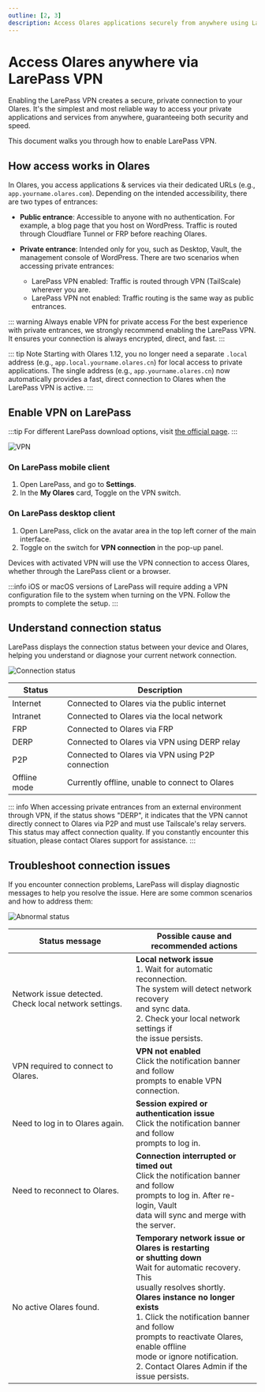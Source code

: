 ```yaml
---
outline: [2, 3]
description: Access Olares applications securely from anywhere using LarePass VPN. Learn about VPN setup and troubleshooting in LarePass.
---
```


# Access Olares anywhere via LarePass VPN

Enabling the LarePass VPN creates a secure, private connection to your Olares. It's the simplest and most reliable way to access your private applications and services from anywhere, guaranteeing both security and speed.

This document walks you through how to enable LarePass VPN.

## How access works in Olares

In Olares, you access applications & services via their dedicated URLs (e.g., `app.yourname.olares.com`). Depending on the intended accessibility, there are two types of entrances:

- **Public entrance**: Accessible to anyone with no authentication. For example, a blog page that you host on WordPress. Traffic is routed through Cloudflare Tunnel or FRP before reaching Olares.
- **Private entrance**: Intended only for you, such as Desktop, Vault, the management console of WordPress. There are two scenarios when accessing private entrances:

  - LarePass VPN enabled: Traffic is routed through VPN (TailScale) wherever you are.
  - LarePass VPN not enabled: Traffic routing is the same way as public entrances.   

::: warning Always enable VPN for private access
For the best experience with private entrances, we strongly recommend enabling the LarePass VPN. It ensures your connection is always encrypted, direct, and fast. 
:::

::: tip Note
Starting with Olares 1.12, you no longer need a separate `.local` address (e.g., `app.local.yourname.olares.cn`) for local access to private applications. The single address (e.g., `app.yourname.olares.cn`) now automatically provides a fast, direct connection to Olares when the LarePass VPN is active.
:::

## Enable VPN on LarePass

:::tip
For different LarePass download options, visit [the official page](https://olares.com/larepass).
:::

![VPN](/images/manual/larepass/vpn.jpg)

### On LarePass mobile client
1. Open LarePass, and go to **Settings**.
2. In the **My Olares** card, Toggle on the VPN switch.

### On LarePass desktop client
1. Open LarePass, click on the avatar area in the top left corner of the main interface.
2. Toggle on the switch for **VPN connection** in the pop-up panel.

Devices with activated VPN will use the VPN connection to access Olares, whether through the LarePass client or a browser.

:::info
iOS or macOS versions of LarePass will require adding a VPN configuration file to the system when turning on the VPN. Follow the prompts to complete the setup.
:::

## Understand connection status
LarePass displays the connection status between your device and Olares, helping you understand or diagnose your current network connection.

![Connection status](/images/manual/larepass/connection-status.jpg)

| Status       | Description                                      |
|--------------|--------------------------------------------------|
| Internet     | Connected to Olares via the public internet      |
| Intranet     | Connected to Olares via the local network        |
| FRP          | Connected to Olares via FRP                      |
| DERP         | Connected to Olares via VPN using DERP relay     |
| P2P          | Connected to Olares via VPN using P2P connection |
| Offline mode | Currently offline, unable to connect to Olares   |

::: info
When accessing private entrances from an external environment through VPN, if the status shows "DERP", it indicates that the VPN cannot directly connect to Olares via P2P and must use Tailscale's relay servers. This status may affect connection quality. If you constantly encounter this situation, please contact Olares support for assistance.
:::

## Troubleshoot connection issues
If you encounter connection problems, LarePass will display diagnostic messages to help you resolve the issue. Here are some common scenarios and how to address them:

![Abnormal status](/images/manual/larepass/abnormal_state.png)

| Status message                                        | Possible cause and recommended actions                                                                                                                                                                                                                                                                                                                                            |
|-------------------------------------------------------|-----------------------------------------------------------------------------------------------------------------------------------------------------------------------------------------------------------------------------------------------------------------------------------------------------------------------------------------------------------------------------------|
| Network issue detected. Check local network settings. | **Local network issue** <br> 1. Wait for automatic reconnection. <br/>The system will detect network recovery <br/>and sync data.<br/> 2. Check your local network settings if <br/>the issue persists.                                                                                                                                                                           |
| VPN required to connect to Olares.                    | **VPN not enabled** <br> Click the notification banner and follow <br/>prompts to enable VPN connection.                                                                                                                                                                                                                                                                        |
| Need to log in to Olares again.                       | **Session expired or authentication issue** <br> Click the notification banner and follow<br/> prompts to log in.                                                                                                                                                                                                                                                                 |
| Need to reconnect to Olares.                          | **Connection interrupted or timed out** <br> Click the notification banner and follow<br/> prompts to log in. After re-login, Vault <br/>data will sync and merge with the server.                                                                                                                                                                                                |
| No active Olares found.                               | **Temporary network issue or Olares is restarting<br/> or shutting down** <br> Wait for automatic recovery. This <br/>usually resolves shortly. <br> **Olares instance no longer exists** <br> 1. Click the notification banner and follow<br/> prompts to reactivate Olares, enable offline <br/>mode or ignore notification. <br> 2. Contact Olares Admin if the issue persists. |
